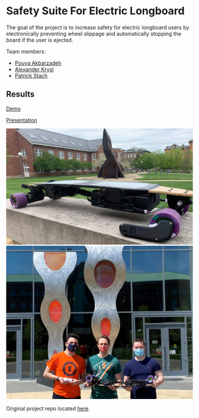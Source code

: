 # Safety Suite For Electric Longboard

The goal of the project is to increase safety for electric longboard users by electronically preventing wheel slippage and automatically stopping the board if the user is ejected.

Team members:

- [Pouya Akbarzadeh](https://github.com/OfficialPouya)
- [Alexander Krysl](https://github.com/axkrysl47)
- [Patrick Stach](https://github.com/pat-stach)

## Results

[Demo](https://www.youtube.com/playlist?list=PLA1k06jt2lX-8_wawuwcJB9zIEW_f2nJa)

[Presentation](https://www.youtube.com/watch?v=MWs525hmZTg)

![](results1.jpeg)
![](results2.jpeg)

Original project repo located [here](https://github.com/OfficialPouya/Safety_Suite_For_Electric_Longboard).
